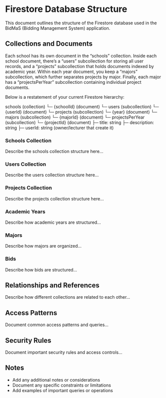 # Firestore Database Structure

This document outlines the structure of the Firestore database used in the BidMaS (Bidding Management System) application.

## Collections and Documents
Each school has its own document in the “schools” collection. Inside each school document, there’s a “users” subcollection for storing all user records, and a “projects” subcollection that holds documents indexed by academic year. Within each year document, you keep a “majors” subcollection, which further separates projects by major. Finally, each major has a “projectsPerYear” subcollection containing individual project documents.

Below is a restatement of your current Firestore hierarchy:

schools (collection)
 └─ {schoolId} (document)
     └─ users (subcollection)
         └─ {userId} (document)
     └─ projects (subcollection)
         └─ {year} (document)
             └─ majors (subcollection)
                 └─ {majorId} (document)
                     └─ projectsPerYear (subcollection)
                         └─ {projectId} (document)
                             ├─ title: string
                             ├─ description: string
                             ├─ userId: string (owner/lecturer that create it)


### Schools Collection
Describe the schools collection structure here...

### Users Collection
Describe the users collection structure here...

### Projects Collection
Describe the projects collection structure here...

### Academic Years
Describe how academic years are structured...

### Majors
Describe how majors are organized...

### Bids
Describe how bids are structured...

## Relationships and References
Describe how different collections are related to each other...

## Access Patterns
Document common access patterns and queries...

## Security Rules
Document important security rules and access controls...

## Notes
- Add any additional notes or considerations
- Document any specific constraints or limitations
- Add examples of important queries or operations 
